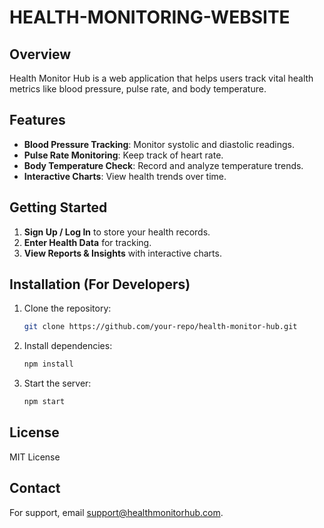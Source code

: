 # HEALTH-MONITORING-WEBSITE

## Overview
Health Monitor Hub is a web application that helps users track vital health metrics like blood pressure, pulse rate, and body temperature.

## Features
- **Blood Pressure Tracking**: Monitor systolic and diastolic readings.
- **Pulse Rate Monitoring**: Keep track of heart rate.
- **Body Temperature Check**: Record and analyze temperature trends.
- **Interactive Charts**: View health trends over time.

## Getting Started
1. **Sign Up / Log In** to store your health records.
2. **Enter Health Data** for tracking.
3. **View Reports & Insights** with interactive charts.

## Installation (For Developers)
1. Clone the repository:
   ```bash
   git clone https://github.com/your-repo/health-monitor-hub.git
   ```
2. Install dependencies:
   ```bash
   npm install
   ```
3. Start the server:
   ```bash
   npm start
   ```

## License
MIT License

## Contact
For support, email [support@healthmonitorhub.com](mailto:support@healthmonitorhub.com).

